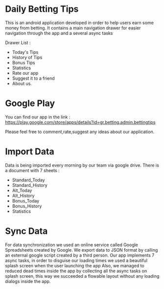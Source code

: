 # Daily Betting Tips

This is an android application developed in order to help users earn some money from betting.
It contains a main navigation drawer for easier navigation through the app and a several async tasks

Drawer List : 
- Today's Tips
- History of Tips
- Bonus Tips
- Statistics
- Rate our app
- Suggest it to a friend
- About us.

# Google Play 
You can find our app in the link : https://play.google.com/store/apps/details?id=gr.betting.admin.bettingtips

Please feel free to comment,rate,suggest any ideas about our application.

# Import Data
Data is being imported every morning by our team via google drive. There is a document with 7 sheets :
- Standard_Today
- Standard_History
- Alt_Today
- Alt_History
- Bonus_Today
- Bonus_History
- Statistics


# Sync Data
For data synchronization we used an online service called Google Spreadsheets created by Google.
We export data to JSON format by calling an external google script created by a third person.
Our app implements 7 async tasks, in order to disguise our loading times we used a beautiful splash screen when the user launching the app
Also, we managed to reduced dead times inside the app by collecting all the async tasks on splash screen, this way we succeeded a flowable layout without any loading dialogs inside the app.




